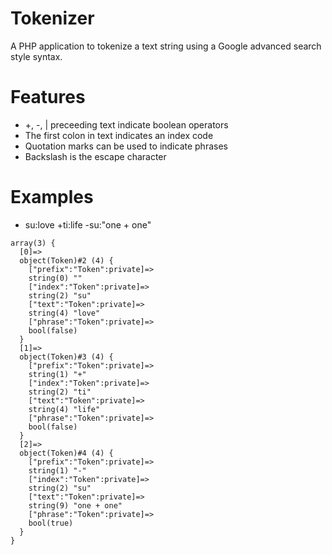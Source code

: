 # Tokenizer
A PHP application to tokenize a text string using a Google advanced search style syntax.

# Features
* +, -, | preceeding text indicate boolean operators
* The first colon in text indicates an index code
* Quotation marks can be used to indicate phrases
* Backslash is the escape character

# Examples
* su:love +ti:life -su:"one + one"
```
array(3) {
  [0]=>
  object(Token)#2 (4) {
    ["prefix":"Token":private]=>
    string(0) ""
    ["index":"Token":private]=>
    string(2) "su"
    ["text":"Token":private]=>
    string(4) "love"
    ["phrase":"Token":private]=>
    bool(false)
  }
  [1]=>
  object(Token)#3 (4) {
    ["prefix":"Token":private]=>
    string(1) "+"
    ["index":"Token":private]=>
    string(2) "ti"
    ["text":"Token":private]=>
    string(4) "life"
    ["phrase":"Token":private]=>
    bool(false)
  }
  [2]=>
  object(Token)#4 (4) {
    ["prefix":"Token":private]=>
    string(1) "-"
    ["index":"Token":private]=>
    string(2) "su"
    ["text":"Token":private]=>
    string(9) "one + one"
    ["phrase":"Token":private]=>
    bool(true)
  }
}
```

